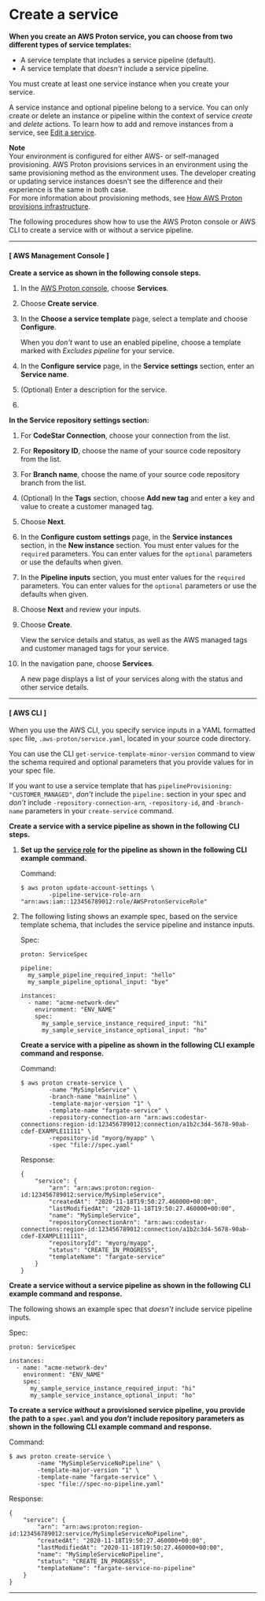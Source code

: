# Create a service<a name="ag-create-svc"></a>

**When you create an AWS Proton service, you can choose from two different types of service templates:**
+ A service template that includes a service pipeline \(default\)\.
+ A service template that *doesn't* include a service pipeline\.

You must create at least one service instance when you create your service\.

A service instance and optional pipeline belong to a service\. You can only create or delete an instance or pipeline within the context of service *create* and *delete* actions\. To learn how to add and remove instances from a service, see [Edit a service](ag-svc-update.md)\.

**Note**  
Your environment is configured for either AWS\- or self\-managed provisioning\. AWS Proton provisions services in an environment using the same provisioning method as the environment uses\. The developer creating or updating service instances doesn't see the difference and their experience is the same in both case\.  
For more information about provisioning methods, see [How AWS Proton provisions infrastructure](ag-works-prov-methods.md)\.

The following procedures show how to use the AWS Proton console or AWS CLI to create a service with or without a service pipeline\.

------
#### [ AWS Management Console ]

**Create a service as shown in the following console steps\.**

1. In the [AWS Proton console](https://console.aws.amazon.com/proton/), choose **Services**\.

1. Choose **Create service**\.

1. In the **Choose a service template** page, select a template and choose **Configure**\.

   When you *don't* want to use an enabled pipeline, choose a template marked with *Excludes pipeline* for your service\.

1. In the **Configure service** page, in the **Service settings** section, enter an **Service name**\.

1. \(Optional\) Enter a description for the service\.

1. 

**In the **Service repository settings** section:**

   1. For **CodeStar Connection**, choose your connection from the list\.

   1. For **Repository ID**, choose the name of your source code repository from the list\.

   1. For **Branch name**, choose the name of your source code repository branch from the list\.

1. \(Optional\) In the **Tags** section, choose **Add new tag** and enter a key and value to create a customer managed tag\.

1. Choose **Next**\.

1. In the **Configure custom settings** page, in the **Service instances** section, in the **New instance** section\. You must enter values for the `required` parameters\. You can enter values for the `optional` parameters or use the defaults when given\.

1. In the **Pipeline inputs** section, you must enter values for the `required` parameters\. You can enter values for the `optional` parameters or use the defaults when given\.

1. Choose **Next** and review your inputs\.

1. Choose **Create**\.

   View the service details and status, as well as the AWS managed tags and customer managed tags for your service\.

1. In the navigation pane, choose **Services**\.

   A new page displays a list of your services along with the status and other service details\.

------
#### [ AWS CLI ]

When you use the AWS CLI, you specify service inputs in a YAML formatted `spec` file, `.aws-proton/service.yaml`, located in your source code directory\.

You can use the CLI `get-service-template-minor-version` command to view the schema required and optional parameters that you provide values for in your spec file\.

If you want to use a service template that has `pipelineProvisioning: "CUSTOMER_MANAGED"`, *don’t* include the `pipeline:` section in your spec and *don’t* include `-repository-connection-arn`, `-repository-id`, and `-branch-name` parameters in your `create-service` command\.

**Create a service with a service pipeline as shown in the following CLI steps\.**

1. **Set up the [service role](security_iam_service-role-policy-examples.md#codepipeline-proton-svc-role) for the pipeline as shown in the following CLI example command\.**

   Command:

   ```
   $ aws proton update-account-settings \
           -pipeline-service-role-arn "arn:aws:iam::123456789012:role/AWSProtonServiceRole"
   ```

1. The following listing shows an example spec, based on the service template schema, that includes the service pipeline and instance inputs\.

   Spec:

   ```
   proton: ServiceSpec
   
   pipeline:
     my_sample_pipeline_required_input: "hello"
     my_sample_pipeline_optional_input: "bye"
   
   instances:
     - name: "acme-network-dev"
       environment: "ENV_NAME"
       spec:
         my_sample_service_instance_required_input: "hi"
         my_sample_service_instance_optional_input: "ho"
   ```

   **Create a service with a pipeline as shown in the following CLI example command and response\.**

   Command:

   ```
   $ aws proton create-service \
           -name "MySimpleService" \
           -branch-name "mainline" \
           -template-major-version "1" \
           -template-name "fargate-service" \
           -repository-connection-arn "arn:aws:codestar-connections:region-id:123456789012:connection/a1b2c3d4-5678-90ab-cdef-EXAMPLE11111" \
           -repository-id "myorg/myapp" \
           -spec "file://spec.yaml"
   ```

   Response:

   ```
   {
       "service": {
           "arn": "arn:aws:proton:region-id:123456789012:service/MySimpleService",
           "createdAt": "2020-11-18T19:50:27.460000+00:00",
           "lastModifiedAt": "2020-11-18T19:50:27.460000+00:00",
           "name": "MySimpleService",
           "repositoryConnectionArn": "arn:aws:codestar-connections:region-id:123456789012:connection/a1b2c3d4-5678-90ab-cdef-EXAMPLE11111",
           "repositoryId": "myorg/myapp",
           "status": "CREATE_IN_PROGRESS",
           "templateName": "fargate-service"
       }
   }
   ```

**Create a service without a service pipeline as shown in the following CLI example command and response\.**

The following shows an example spec that *doesn't* include service pipeline inputs\.

Spec:

```
proton: ServiceSpec

instances:
  - name: "acme-network-dev"
    environment: "ENV_NAME"
    spec:
      my_sample_service_instance_required_input: "hi"
      my_sample_service_instance_optional_input: "ho"
```

**To create a service *without* a provisioned service pipeline, you provide the path to a `spec.yaml` and you *don't* include repository parameters as shown in the following CLI example command and response\.**

Command:

```
$ aws proton create-service \
        -name "MySimpleServiceNoPipeline" \
        -template-major-version "1" \
        -template-name "fargate-service" \
        -spec "file://spec-no-pipeline.yaml"
```

Response:

```
{
    "service": {
        "arn": "arn:aws:proton:region-id:123456789012:service/MySimpleServiceNoPipeline",
        "createdAt": "2020-11-18T19:50:27.460000+00:00",
        "lastModifiedAt": "2020-11-18T19:50:27.460000+00:00",
        "name": "MySimpleServiceNoPipeline",
        "status": "CREATE_IN_PROGRESS",
        "templateName": "fargate-service-no-pipeline"
    }
}
```

------